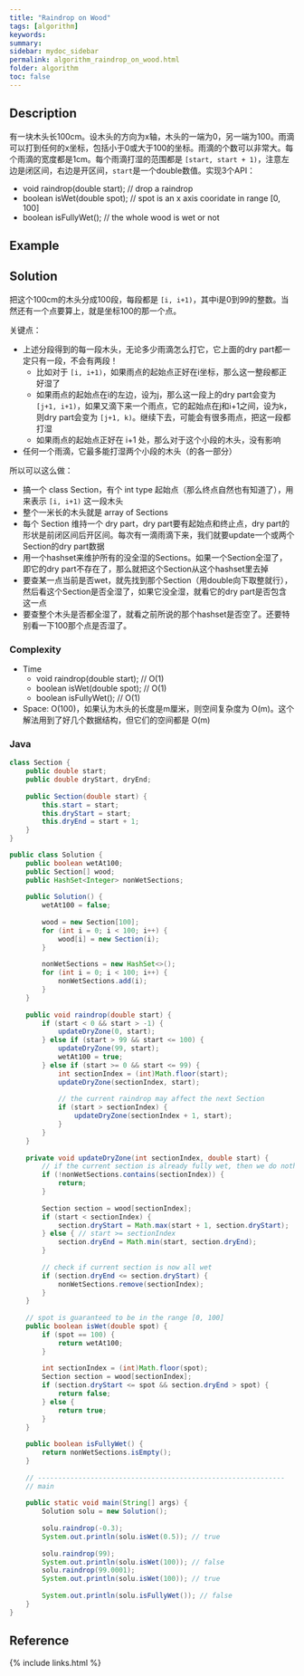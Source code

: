 ```yaml
---
title: "Raindrop on Wood"
tags: [algorithm]
keywords:
summary:
sidebar: mydoc_sidebar
permalink: algorithm_raindrop_on_wood.html
folder: algorithm
toc: false
---
```


## Description
有一块木头长100cm。设木头的方向为x轴，木头的一端为0，另一端为100。雨滴可以打到任何的x坐标，包括小于0或大于100的坐标。雨滴的个数可以非常大。每个雨滴的宽度都是1cm。每个雨滴打湿的范围都是 `[start, start + 1)`，注意左边是闭区间，右边是开区间，`start`是一个double数值。实现3个API：
* void raindrop(double start); // drop a raindrop
* boolean isWet(double spot); // spot is an x axis cooridate in range [0, 100]
* boolean isFullyWet(); // the whole wood is wet or not

## Example

## Solution
把这个100cm的木头分成100段，每段都是 `[i, i+1)`，其中i是0到99的整数。当然还有一个点要算上，就是坐标100的那一个点。

关键点：
* 上述分段得到的每一段木头，无论多少雨滴怎么打它，它上面的dry part都一定只有一段，不会有两段！
  * 比如对于 `[i, i+1)`，如果雨点的起始点正好在i坐标，那么这一整段都正好湿了
  * 如果雨点的起始点在i的左边，设为j，那么这一段上的dry part会变为 `[j+1, i+1)`，如果又滴下来一个雨点，它的起始点在j和i+1之间，设为k，则dry part会变为 `[j+1, k)`。继续下去，可能会有很多雨点，把这一段都打湿
  * 如果雨点的起始点正好在 i+1 处，那么对于这个小段的木头，没有影响
* 任何一个雨滴，它最多能打湿两个小段的木头（的各一部分）

所以可以这么做：
* 搞一个 class Section，有个 int type 起始点（那么终点自然也有知道了），用来表示 `[i, i+1)` 这一段木头 
* 整个一米长的木头就是 array of Sections
* 每个 Section 维持一个 dry part，dry part要有起始点和终止点，dry part的形状是前闭区间后开区间。每次有一滴雨滴下来，我们就要update一个或两个Section的dry part数据
* 用一个hashset来维护所有的没全湿的Sections。如果一个Section全湿了，即它的dry part不存在了，那么就把这个Section从这个hashset里去掉
* 要查某一点当前是否wet，就先找到那个Section（用double向下取整就行），然后看这个Section是否全湿了，如果它没全湿，就看它的dry part是否包含这一点
* 要查整个木头是否都全湿了，就看之前所说的那个hashset是否空了。还要特别看一下100那个点是否湿了。

### Complexity
* Time
  * void raindrop(double start); // O(1)
  * boolean isWet(double spot); // O(1)
  * boolean isFullyWet(); // O(1)
* Space: O(100)，如果认为木头的长度是m厘米，则空间复杂度为 O(m)。这个解法用到了好几个数据结构，但它们的空间都是 O(m)

### Java
```java
class Section {
    public double start;
    public double dryStart, dryEnd;
    
    public Section(double start) {
    	this.start = start;
    	this.dryStart = start;
    	this.dryEnd = start + 1;
    }
}

public class Solution {
	public boolean wetAt100;
	public Section[] wood;
	public HashSet<Integer> nonWetSections;
	
	public Solution() {
	    wetAt100 = false;
		
	    wood = new Section[100];
	    for (int i = 0; i < 100; i++) {
	    	wood[i] = new Section(i);
	    }
	    
	    nonWetSections = new HashSet<>();
	    for (int i = 0; i < 100; i++) {
	        nonWetSections.add(i);
	    }
	}
    
    public void raindrop(double start) {
        if (start < 0 && start > -1) {
            updateDryZone(0, start);
        } else if (start > 99 && start <= 100) {
            updateDryZone(99, start);
            wetAt100 = true;
        } else if (start >= 0 && start <= 99) {
            int sectionIndex = (int)Math.floor(start);
            updateDryZone(sectionIndex, start);
            
            // the current raindrop may affect the next Section
            if (start > sectionIndex) {
                updateDryZone(sectionIndex + 1, start);
            }
        }
    }
    
    private void updateDryZone(int sectionIndex, double start) {
        // if the current section is already fully wet, then we do nothing
        if (!nonWetSections.contains(sectionIndex)) {
            return;
        }
        
        Section section = wood[sectionIndex];
        if (start < sectionIndex) {
            section.dryStart = Math.max(start + 1, section.dryStart);
        } else { // start >= sectionIndex
            section.dryEnd = Math.min(start, section.dryEnd);
        }
        
        // check if current section is now all wet
        if (section.dryEnd <= section.dryStart) {
            nonWetSections.remove(sectionIndex);
        }
    }
    
    // spot is guaranteed to be in the range [0, 100]
    public boolean isWet(double spot) {
        if (spot == 100) {
            return wetAt100;
        }
        
        int sectionIndex = (int)Math.floor(spot);
        Section section = wood[sectionIndex];
        if (section.dryStart <= spot && section.dryEnd > spot) {
            return false;
        } else {
            return true;
        }
    }
    
    public boolean isFullyWet() {
        return nonWetSections.isEmpty();
    }
    
    // -------------------------------------------------------------
    // main
    
    public static void main(String[] args) {
        Solution solu = new Solution();
        
        solu.raindrop(-0.3);
        System.out.println(solu.isWet(0.5)); // true
        
        solu.raindrop(99);
        System.out.println(solu.isWet(100)); // false
        solu.raindrop(99.0001);
        System.out.println(solu.isWet(100)); // true
        
        System.out.println(solu.isFullyWet()); // false
    }
}
```

## Reference


{% include links.html %}
